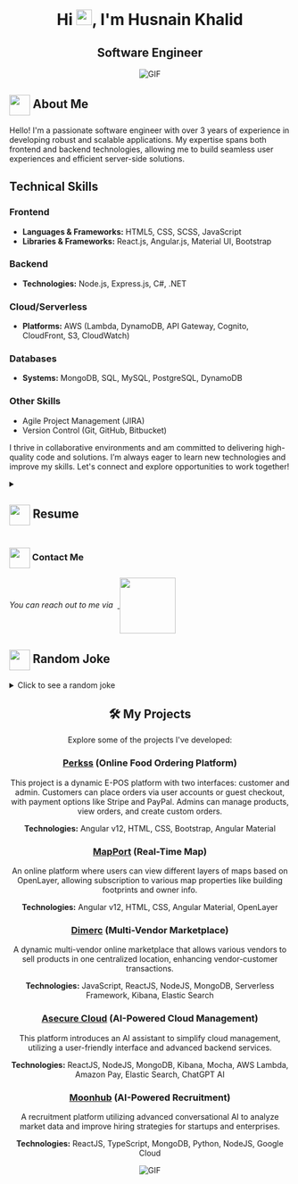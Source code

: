 <h1 align="center">Hi <img src="https://github.com/ParthJohri/ParthJohri/blob/readME/icons/Hi.gif" width="28px"/>, I'm Husnain Khalid</h2>
<h2 align="center">
<!--   <img src="https://komarev.com/ghpvc/?username=ParthJohri&color=dc143c&style=for-the-badge" alt="Profile Views" style="height:21px;"> -->
Software Engineer
<!-- <a href="https://parth-johri.vercel.app/">
    <img src="https://img.shields.io/badge/Portfolio-543DE0?style=for-the-badge&logo=About.me&logoColor=white" alt="Portfolio" style="height:22px;">
</a> -->

</h2>

<div align="center">
 <img alt="GIF" src="https://user-images.githubusercontent.com/74038190/212749447-bfb7e725-6987-49d9-ae85-2015e3e7cc41.gif" />
</div>

## <img align ='center' src="https://i.giphy.com/media/v1.Y2lkPTc5MGI3NjExdjh2dDM4bDhyYzM5NmppaHJ6dG56Mmh3bTkyanFkdWRvZ3R1cGoycSZlcD12MV9pbnRlcm5hbF9naWZfYnlfaWQmY3Q9ZQ/LOnt6uqjD9OexmQJRB/giphy.gif" width="37" /> About Me

Hello! I'm a passionate software engineer with over 3 years of experience in developing robust and scalable applications. My expertise spans both frontend and backend technologies, allowing me to build seamless user experiences and efficient server-side solutions.

## Technical Skills

### Frontend
- **Languages & Frameworks:** HTML5, CSS, SCSS, JavaScript
- **Libraries & Frameworks:** React.js, Angular.js, Material UI, Bootstrap

### Backend
- **Technologies:** Node.js, Express.js, C#, .NET

### Cloud/Serverless
- **Platforms:** AWS (Lambda, DynamoDB, API Gateway, Cognito, CloudFront, S3, CloudWatch)

### Databases
- **Systems:** MongoDB, SQL, MySQL, PostgreSQL, DynamoDB

### Other Skills
- Agile Project Management (JIRA)
- Version Control (Git, GitHub, Bitbucket)

I thrive in collaborative environments and am committed to delivering high-quality code and solutions. I’m always eager to learn new technologies and improve my skills. Let's connect and explore opportunities to work together!


<details>
 <summary><h2> <img align="center" src="https://github.com/ParthJohri/ParthJohri/blob/readME/icons/about.png" width="37" /> Resume</h2></summary>
 
 <details>
  <summary><h4> <img align="center" src="https://github.com/ParthJohri/ParthJohri/blob/readME/icons/academics.gif"  width="29"/> Academics</h2></summary>

  <span><img src="https://img.shields.io/badge/BSCS-August,2021-1877F2?style=for-the-badge"></span>
  <span><img src="https://img.shields.io/badge/GPA-3.28/4-EFEEE9?style=for-the-badge"></span>
  
</details>
 <details>
  <summary><h4> <img align="center" src="https://github.com/ParthJohri/ParthJohri/blob/readME/icons/experience.gif"  width="29"/>Work Experience</h2></summary>

### Icommunix - Smarter Engagement, Lahore, PK  
**Full Stack Software Engineer (Hybrid Position)**  
*May 2023 – Present*  
- Developed responsive web applications using Angular, React, Bootstrap, and TypeScript, integrated with AWS services like DynamoDB, Lambda, and Connect for serverless applications.
- Delivered user stories efficiently in an Agile method, building real-time apps and integrating third-party APIs.
- Proposed and implemented system improvements by staying updated with emerging technologies.

### Scaylar Technology, Lahore, PK  
**Associate Software Engineer**  
*Oct 2022 – Apr 2023*  
- Led cross-functional teams to resolve software defects and manage daily performance of the portal tool.
- Developed intuitive UIs using React and Redux, and optimized website performance through RESTful APIs and MongoDB.
- Collaborated with QA engineers and product managers for seamless continuous delivery.

### IT Curves Software House, Lahore, PK  
**Front End Developer**  
*Jan 2022 – Sep 2022*  
- Crafted engaging, user-friendly websites by innovating design strategies and optimizing performance.
- Coordinated cross-functional teams to integrate server-side components and conducted rigorous testing.

### Freelance Software Engineer (JavaScript Stack), Various Clients  
**Specializing in Software Engineering**  
*Apr 2021 – Dec 2021*  
- **Full-Stack Development:** Created and maintained responsive web applications using JavaScript technologies, ensuring optimal user experiences.
- **API Design & Implementation:** Developed and integrated RESTful APIs with Express.js, MongoDB, and front-end frameworks like Angular or React.
- **Front-End & Back-End Engineering:** Built interactive UIs with Angular and React; engineered robust server-side logic with Node.js and Express.js.
- **Performance Optimization:** Enhanced application performance through code refinement, database indexing, and caching strategies.
- **Project Management & Client Collaboration:** Led project scoping, planning, and execution while working closely with clients to meet their requirements and deadlines.

I thrive in collaborative environments and am committed to delivering high-quality code and solutions. I’m always eager to learn new technologies and improve my skills. Let's connect and explore opportunities to work together!
</details>
  
<details>
  <summary><h4><img align="center" src="https://user-images.githubusercontent.com/74038190/216122041-518ac897-8d92-4c6b-9b3f-ca01dcaf38ee.png" width="29"/> Coding Handles</h4></summary>

  - **LeetCode:** A platform where I practice and improve my algorithm and data structure skills through coding challenges.
  - **Codeforces:** An online competitive programming platform where I participate in contests to enhance my problem-solving abilities.
  - **GeeksforGeeks:** A resource for learning various programming concepts and solving coding problems.
  - **CodeChef:** Another competitive programming site where I engage in contests and challenges to sharpen my coding skills.
  - **HackerRank:** A platform that allows me to solve coding challenges and participate in coding competitions to boost my proficiency.

</details>


<details>
  <summary><h4><img align="center" src="https://github.com/ParthJohri/ParthJohri/blob/readME/icons/techstack.gif" width="29"/> Tech Stack</h4></summary>

  #### Languages
  ![JavaScript](https://img.shields.io/badge/javascript-%23323330.svg?style=for-the-badge&logo=javascript&logoColor=%23F7DF1E) 
  ![TypeScript](https://img.shields.io/badge/TypeScript-007ACC?style=for-the-badge&logo=typescript&logoColor=white) 
  ![C#](https://img.shields.io/badge/c%23-239120?style=for-the-badge&logo=csharp&logoColor=white) 
  ![HTML5](https://img.shields.io/badge/html5-%23E34F26.svg?style=for-the-badge&logo=html5&logoColor=white) 
  ![CSS3](https://img.shields.io/badge/css3-%231572B6.svg?style=for-the-badge&logo=css3&logoColor=white) 

  #### Libraries/Frameworks
  ![React](https://img.shields.io/badge/react-%2320232a.svg?style=for-the-badge&logo=react&logoColor=%2361DAFB) 
  ![Angular](https://img.shields.io/badge/angular-%E03C31.svg?style=for-the-badge&logo=angular&logoColor=white) 
  ![Bootstrap](https://img.shields.io/badge/bootstrap-%23563D7C.svg?style=for-the-badge&logo=bootstrap&logoColor=white) 
  ![Material UI](https://img.shields.io/badge/material%20ui-%230081CB.svg?style=for-the-badge&logo=materialui&logoColor=white) 
  ![Node.js](https://img.shields.io/badge/node.js-%23339933.svg?style=for-the-badge&logo=node.js&logoColor=white) 
  ![Express.js](https://img.shields.io/badge/express.js-%23404d59.svg?style=for-the-badge&logo=express&logoColor=%2361DAFB) 

  #### Databases
  ![MongoDB](https://img.shields.io/badge/MongoDB-%234ea94b.svg?style=for-the-badge&logo=mongodb&logoColor=white) 
  ![MySQL](https://img.shields.io/badge/mysql-%2300f.svg?style=for-the-badge&logo=mysql&logoColor=white) 
  ![PostgreSQL](https://img.shields.io/badge/PostgreSQL-%23336791.svg?style=for-the-badge&logo=postgresql&logoColor=white) 
  ![DynamoDB](https://img.shields.io/badge/AWS%20DynamoDB-%23232F3E.svg?style=for-the-badge&logo=amazon-aws&logoColor=white) 

  #### Cloud/Serverless
  ![AWS](https://img.shields.io/badge/AWS-%23FF9900.svg?style=for-the-badge&logo=amazon-aws&logoColor=white) 
  ![API Gateway](https://img.shields.io/badge/AWS%20API%20Gateway-%23FF4F00.svg?style=for-the-badge&logo=amazon-aws&logoColor=white) 
  ![AWS Lambda](https://img.shields.io/badge/AWS%20Lambda-%234B9CD3.svg?style=for-the-badge&logo=amazon-aws&logoColor=white) 

  #### Tools
  ![Git](https://img.shields.io/badge/git-%23F05032.svg?style=for-the-badge&logo=git&logoColor=white) 
  ![GitHub](https://img.shields.io/badge/github-%23121011.svg?style=for-the-badge&logo=github&logoColor=white) 
  ![JIRA](https://img.shields.io/badge/JIRA-0052CC.svg?style=for-the-badge&logo=jira&logoColor=white) 
  ![Notion](https://img.shields.io/badge/Notion-%23000000.svg?style=for-the-badge&logo=notion&logoColor=white) 

</details>

<details>
  <summary><h4><img align="center" src="https://github.com/ParthJohri/ParthJohri/blob/readME/icons/projects.gif" width="29"/> Projects</h4></summary>

  #### <a href="https://www.invy.com/">E-commerce Platform</a>
  <span><img src="https://img.shields.io/badge/React-%2320232A.svg?style=for-the-badge&logo=react&logoColor=%2361DAFB"> <img src="https://img.shields.io/badge/Node.js-%2343853D.svg?style=for-the-badge&logo=node.js&logoColor=white"> <img src="https://img.shields.io/badge/MongoDB-%234ea94b.svg?style=for-the-badge&logo=mongodb&logoColor=white"> <img src="https://img.shields.io/badge/AWS-%23FF9900.svg?style=for-the-badge&logo=amazon-aws&logoColor=white"></span>
  - Developed a scalable e-commerce platform that offers users an intuitive shopping experience, integrating AWS Lambda and API Gateway for serverless functionality.
  - **Impact:** Improved application responsiveness and scalability, enabling seamless user interactions.

  #### <a href="https://www.rgrp.co/">Real-Time Data Processing System</a>
  <span><img src="https://img.shields.io/badge/Angular-%E03C31.svg?style=for-the-badge&logo=angular&logoColor=white"> <img src="https://img.shields.io/badge/Express.js-%23404d59.svg?style=for-the-badge&logo=express&logoColor=%2361DAFB"> <img src="https://img.shields.io/badge/AWS-%23FF9900.svg?style=for-the-badge&logo=amazon-aws&logoColor=white"> <img src="https://img.shields.io/badge/DynamoDB-%23232F3E.svg?style=for-the-badge&logo=amazon-aws&logoColor=white"></span>
  - Engineered a real-time data processing system using Angular and Express.js, deployed on AWS with DynamoDB for efficient data management.
  - **Impact:** Enhanced data retrieval speeds and improved the user experience with real-time updates.

  #### <a href="https://app.mapport.com/login">MapPort</a>
  <span><img src="https://img.shields.io/badge/OpenLayer-%234B9CD3.svg?style=for-the-badge&logo=OpenLayer&logoColor=white"></span>
  - Developed an online platform where users can view various layers of maps based on OpenLayer technology. Users can subscribe to different map features, including building footprints, owner information, and parcel data.
  - **Impact:** Provided users with detailed insights into geographical data, improving accessibility and usability.

</details>
</details>


### <img align="center" src="https://github.com/ParthJohri/ParthJohri/blob/readME/icons/Contact.gif" width="37"/> Contact Me
 <i>You can reach out to me via</i> 
&nbsp;<a href="mailto:husnainkhalid652@gmail.com">
     <img align="center" src="https://github.com/ParthJohri/ParthJohri/blob/readME/icons/Gmail.gif" width="100"/>
 </a>

## <img align ='center' src='https://media2.giphy.com/media/UQDSBzfyiBKvgFcSTw/giphy.gif?cid=ecf05e47p3cd513axbek3f56ti3jzizq8hincw20jauyyfyw&rid=giphy.gif' width ='37' /> Random Joke 

<details>
  <summary>Click to see a random joke</summary>
  <div align="center">
   
  ![Jokes Card](https://readme-jokes.vercel.app/api?theme=halloween)
  
  </div>
</details>

<div align="center">
  <h2>🛠️ My Projects</h2>
  
  <p>Explore some of the projects I've developed:</p>
  
  <div>
    <h3><a href="https://perkss.co.uk/">Perkss</a> (Online Food Ordering Platform)</h3>
    <p>This project is a dynamic E-POS platform with two interfaces: customer and admin. Customers can place orders via user accounts or guest checkout, with payment options like Stripe and PayPal. Admins can manage products, view orders, and create custom orders.</p>
    <p><strong>Technologies:</strong> Angular v12, HTML, CSS, Bootstrap, Angular Material</p>
  </div>

  <div>
    <h3><a href="https://app.mapport.com/login">MapPort</a> (Real-Time Map)</h3>
    <p>An online platform where users can view different layers of maps based on OpenLayer, allowing subscription to various map properties like building footprints and owner info.</p>
    <p><strong>Technologies:</strong> Angular v12, HTML, CSS, Angular Material, OpenLayer</p>
  </div>

  <div>
    <h3><a href="https://multivendor.dimerc.cl/">Dimerc</a> (Multi-Vendor Marketplace)</h3>
    <p>A dynamic multi-vendor online marketplace that allows various vendors to sell products in one centralized location, enhancing vendor-customer transactions.</p>
    <p><strong>Technologies:</strong> JavaScript, ReactJS, NodeJS, MongoDB, Serverless Framework, Kibana, Elastic Search</p>
  </div>

  <div>
    <h3><a href="https://asecure.cloud/">Asecure Cloud</a> (AI-Powered Cloud Management)</h3>
    <p>This platform introduces an AI assistant to simplify cloud management, utilizing a user-friendly interface and advanced backend services.</p>
    <p><strong>Technologies:</strong> ReactJS, NodeJS, MongoDB, Kibana, Mocha, AWS Lambda, Amazon Pay, Elastic Search, ChatGPT AI</p>
  </div>

  <div>
    <h3><a href="https://www.moonhub.ai/">Moonhub</a> (AI-Powered Recruitment)</h3>
    <p>A recruitment platform utilizing advanced conversational AI to analyze market data and improve hiring strategies for startups and enterprises.</p>
    <p><strong>Technologies:</strong> ReactJS, TypeScript, MongoDB, Python, NodeJS, Google Cloud</p>
  </div>

</div>
<div align="center">
 <img alt="GIF" src="https://user-images.githubusercontent.com/74038190/212750672-2f3f2b50-c84f-4ed8-a60a-849ae69ff9df.gif" />
</div>
